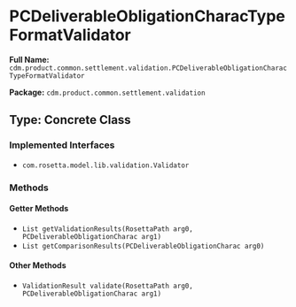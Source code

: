 # PCDeliverableObligationCharacTypeFormatValidator

**Full Name:** `cdm.product.common.settlement.validation.PCDeliverableObligationCharacTypeFormatValidator`

**Package:** `cdm.product.common.settlement.validation`

## Type: Concrete Class

### Implemented Interfaces

- `com.rosetta.model.lib.validation.Validator`

### Methods

#### Getter Methods

- `List getValidationResults(RosettaPath arg0, PCDeliverableObligationCharac arg1)`
- `List getComparisonResults(PCDeliverableObligationCharac arg0)`

#### Other Methods

- `ValidationResult validate(RosettaPath arg0, PCDeliverableObligationCharac arg1)`

